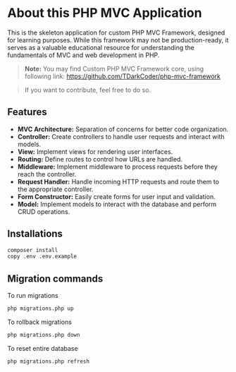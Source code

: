 # About this PHP MVC Application

This is the skeleton application for custom PHP MVC Framework, designed for learning purposes. While this framework may
not be production-ready, it serves as a valuable educational resource for understanding the fundamentals of MVC and web
development in PHP.

> **Note:** You may find Custom PHP MVC Framework core, using following
> link: https://github.com/TDarkCoder/php-mvc-framework

> If you want to contribute, feel free to do so.

## Features

- **MVC Architecture:** Separation of concerns for better code organization.
- **Controller:** Create controllers to handle user requests and interact with models.
- **View:** Implement views for rendering user interfaces.
- **Routing:** Define routes to control how URLs are handled.
- **Middleware:** Implement middleware to process requests before they reach the controller.
- **Request Handler:** Handle incoming HTTP requests and route them to the appropriate controller.
- **Form Constructor:** Easily create forms for user input and validation.
- **Model:** Implement models to interact with the database and perform CRUD operations.

## Installations

```bash
composer install
copy .env .env.example
```

## Migration commands

To run migrations

```bash
php migrations.php up  
```

To rollback migrations

```bash
php migrations.php down
```

To reset entire database

```bash
php migrations.php refresh
```